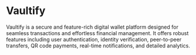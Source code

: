 # Vaultify
Vaultify is a secure and feature-rich digital wallet platform designed for seamless transactions and effortless financial management. It offers robust features including user authentication, identity verification, peer-to-peer transfers, QR code payments, real-time notifications, and detailed analytics.
